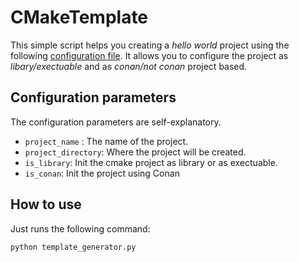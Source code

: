 # CMakeTemplate

This simple script helps you creating a _hello world_ project using the following [configuration file](configuration.json). It allows you to configure the project as _libary/exectuable_ and as _conan/not conan_ project based.

## Configuration parameters
The configuration parameters are self-explanatory.
- ```project_name``` : The name of the project.
- ```project_directory```: Where the project will be created.
- ```is_library```: Init the cmake project as library or as exectuable.
- ```is_conan```: Init the project using Conan

## How to use 
Just runs the following command:
```python
python template_generator.py
```


